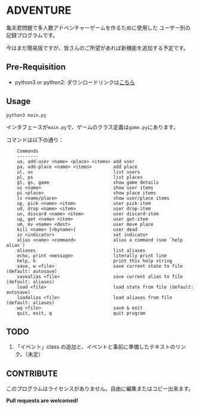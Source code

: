 ADVENTURE
=========
亀夫君問題で多人数アドベンチャーゲームを作るために使用した
ユーザー別の記録プログラムです。

今はまだ簡易版ですが、皆さんのご所望があれば新機能を追加する予定です。

Pre-Requisition
---------------
- python3 or python2: ダウンロードリンクは[こちら](https://www.python.org/downloads/)

Usage
-----
```bash
python3 main.py
```
インタフェースが`main.py`で、ゲームのクラス定義は`game.py`にあります。

コマンドは以下の通り：
```
    Commands
    --------
    ua, add-user <name> <place> <items> add user
    pa, add-place <name> <items>        add place
    ul, us                              list users
    pl, ps                              list places
    gl, gs, game                        show game details
    ui <name>                           show user items
    pi <place>                          show place items
    ls <name/place>                     show user/place items
    up, pick <name> <item>              user pick-item
    ud, drop <name> <item>              user drop-item
    ux, discard <name> <item>           user discard-item
    ug, get <name> <item>               user get-item
    um, mv <name> <dest>                user move place
    kill <name> [<byname>]              user dead
    in <indicator>                      set indicator
    alias <name> <command>              alias a command (see `help alias`)
    aliases                             list aliases
    echo, print <message>               literally print line
    help, h                             print this help string
    save, w <file>                      save current state to file (default: autosave)
    savealias <file>                    save current alias to file (default: aliases)
    load <file>                         load state from file (default: autosave)
    loadalias <file>                    load aliases from file (default: aliases)
    wq <file>                           save & exit
    quit, exit, q                       quit program
```

TODO
----
1. 「イベント」class の追加と、イベントと事前に準備したテキストのリンク。（未定）

CONTRIBUTE
----------
このプログラムはライセンスがありません。自由に編集またはコピー出来ます。

**Pull requests are welcomed!**
